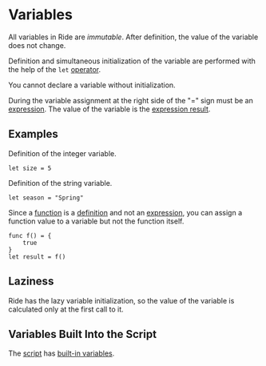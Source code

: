 # Variables

All variables in Ride are _immutable_. After definition, the value of the variable does not change.

Definition and simultaneous initialization of the variable are performed with the help of the `let` [operator](/en/ride/operators).

You cannot declare a variable without initialization.

During the variable assignment at the right side of the "=" sign must be an [expression](/en/ride/base-concepts/expression). The value of the variable is the [expression result](/en/ride/base-concepts/expression#expression-result).

## Examples

Definition of the integer variable.

``` ride
let size = 5
```

Definition of the string variable.

``` ride
let season = "Spring"
```

Since a [function](/en/ride/functions) is a [definition](/en/ride/base-concepts/definition) and not an [expression](/en/ride/base-concepts/expression), you can assign a function value to a variable but not the function itself.

``` ride
func f() = {
    true
}
let result = f()
```

## Laziness

Ride has the lazy variable initialization, so the value of the variable is calculated only at the first call to it.

## Variables Built Into the Script

The [script](/en/ride/script) has [built-in variables](/en/ride/variables/built-in-variables).
